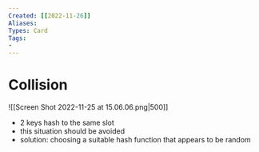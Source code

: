 ```yaml
---
Created: [[2022-11-26]]
Aliases: 
Types: Card
Tags: 
- 
---
```

# Collision
![[Screen Shot 2022-11-25 at 15.06.06.png|500]]
- 2 keys hash to the same slot
- this situation should be avoided
- solution: choosing a suitable hash function that appears to be random
